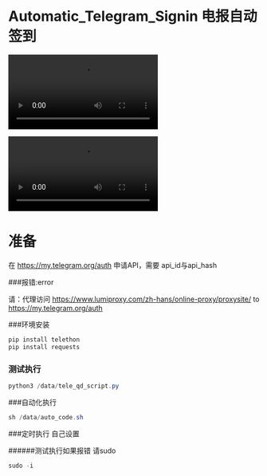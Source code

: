 
# Automatic_Telegram_Signin    电报自动签到


![tele_qd_script](./media/tele_qd_script.mp4)

![auto_code](./media/auto_code.mp4)
# 准备
在 https://my.telegram.org/auth 申请API，需要 api_id与api_hash

###报错:error

请：代理访问 https://www.lumiproxy.com/zh-hans/online-proxy/proxysite/   to https://my.telegram.org/auth

###环境安装
```java
pip install telethon 
pip install requests
```



### 测试执行
```java
python3 /data/tele_qd_script.py
```

###自动化执行
```java
sh /data/auto_code.sh
```

###定时执行
自己设置



######测试执行如果报错
请sudo 

```javascript
sudo -i 
```
